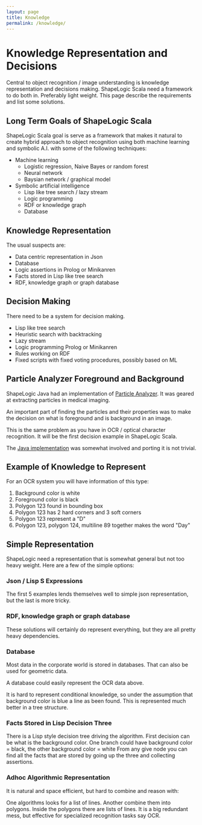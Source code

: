 ```yaml
---
layout: page
title: Knowledge
permalink: /knowledge/
---
```


# Knowledge Representation and Decisions #

Central to object recognition / image understanding is knowledge representation and decisions
making. ShapeLogic Scala need a framework to do both in. 
Preferably light weight. 
This page describe the requirements and list some solutions.

## Long Term Goals of ShapeLogic Scala ##

ShapeLogic Scala goal is serve as a framework that makes it natural to create 
hybrid approach to object recognition using both machine learning and symbolic 
A.I. with some of the following techniques:

* Machine learning
  * Logistic regression, Naive Bayes or random forest
  * Neural network
  * Baysian network / graphical model
* Symbolic artificial intelligence
  * Lisp like tree search / lazy stream
  * Logic programming
  * RDF or knowledge graph
  * Database

## Knowledge Representation ##

The usual suspects are:

* Data centric representation in Json
* Database
* Logic assertions in Prolog or Minikanren
* Facts stored in Lisp like tree search
* RDF, knowledge graph or graph database

## Decision Making ##
  
There need to be a system for decision making.

* Lisp like tree search
* Heuristic search with backtracking
* Lazy stream
* Logic programming Prolog or Minikanren
* Rules working on RDF 
* Fixed scripts with fixed voting procedures, possibly based on ML

## Particle Analyzer Foreground and Background ##

ShapeLogic Java had an implementation of 
[Particle Analyzer](http://www.shapelogic.org/particle.html).
It was geared at extracting particles in medical imaging. 

An important part of finding the particles and their properties was to make 
the decision on what is foreground and is background in an image. 

This is the same problem as you have in OCR / optical character recognition.
It will be the first decision example in ShapeLogic Scala.

The [Java implementation](https://github.com/sami-badawi/shapelogic-java/blob/master/src/main/java/org/shapelogic/imageprocessing/BaseParticleCounter.java) was somewhat involved and porting it is not trivial.

## Example of Knowledge to Represent ##

For an OCR system you will have information of this type:

1. Background color is white
1. Foreground color is black
1. Polygon 123 found in bounding box
1. Polygon 123 has 2 hard corners and 3 soft corners
1. Polygon 123 represent a "D"
1. Polygon 123, polygon 124, multiline 89 together makes the word "Day"

## Simple Representation ##

ShapeLogic need a representation that is somewhat general but not too 
heavy weight. Here are a few of the simple options:

### Json / Lisp S Expressions ###

The first 5 examples lends themselves well to simple json representation, 
but the last is more tricky.

### RDF, knowledge graph or graph database ###

These solutions will certainly do represent everything, 
but they are all pretty heavy dependencies.

### Database ###

Most data in the corporate world is stored in databases. That can also be used
for geometric data.

A database could easily represent the OCR data above.

It is hard to represent conditional knowledge, so under the assumption that
background color is blue a line as been found. This is represented much better
in a tree structure.

### Facts Stored in Lisp Decision Three ###

There is a Lisp style decision tree driving the algorithm.
First decision can be what is the background color.
One branch could have background 
color = black, the other background color = white
From any give node you can find all the facts that are stored 
by going up the three and collecting assertions.

### Adhoc Algorithmic Representation ###

It is natural and space efficient, but hard to combine and reason with:

One algorithms looks for a list of lines.
Another combine them into polygons. Inside the polygons there are lists of 
lines.
It is a big redundant mess, but effective for specialized recognition tasks 
say OCR.
